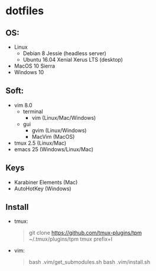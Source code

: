# dotfiles

## OS:
  * Linux
    * Debian 8 Jessie (headless server)
    * Ubuntu 16.04 Xenial Xerus LTS (desktop)
  * MacOS 10 Sierra
  * Windows 10

## Soft:
  * vim 8.0
    * terminal
      * vim    (Linux/Mac/Windows)
    * gui
      * gvim   (Linux/Windows)
      * MacVim (MacOS)
  * tmux 2.5   (Linux/Mac)
  * emacs 25 (Windows/Linux/Mac)

## Keys
  * Karabiner Elements (Mac)
  * AutoHotKey (Windows)

## Install
  * tmux:
    > git clone https://github.com/tmux-plugins/tpm ~/.tmux/plugins/tpm
    > tmux
    > prefix+I
  * vim:
    > bash .vim/get_submodules.sh
    > bash .vim/install.sh
  
